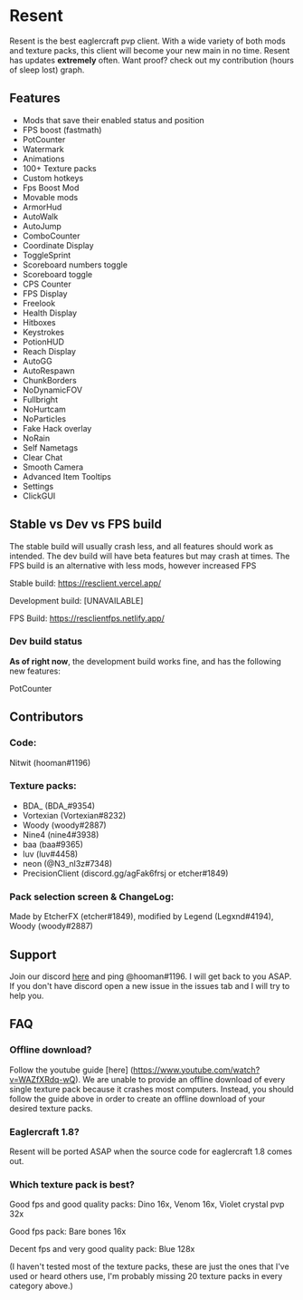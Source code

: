 # Resent

Resent is the best eaglercraft pvp client. With a wide variety of both mods and texture packs, this client will become your new main in no time. Resent has updates **extremely** often. Want proof? check out my contribution (hours of sleep lost) graph.

## Features

* Mods that save their enabled status and position
* FPS boost (fastmath)
* PotCounter
* Watermark
* Animations
* 100+ Texture packs
* Custom hotkeys
* Fps Boost Mod
* Movable mods
* ArmorHud
* AutoWalk
* AutoJump
* ComboCounter
* Coordinate Display
* ToggleSprint
* Scoreboard numbers toggle
* Scoreboard toggle
* CPS Counter
* FPS Display
* Freelook
* Health Display
* Hitboxes
* Keystrokes
* PotionHUD
* Reach Display
* AutoGG
* AutoRespawn
* ChunkBorders
* NoDynamicFOV
* Fullbright
* NoHurtcam
* NoParticles
* Fake Hack overlay
* NoRain
* Self Nametags
* Clear Chat
* Smooth Camera
* Advanced Item Tooltips
* Settings
* ClickGUI

## Stable vs Dev vs FPS build

The stable build will usually crash less, and all features should work as intended. The dev build will have beta features but may crash at times. The FPS build is an alternative with less mods, however increased FPS

Stable build: https://resclient.vercel.app/

Development build: [UNAVAILABLE]

FPS Build: https://resclientfps.netlify.app/

### Dev build status

**As of right now**, the development build works fine, and has the following new features:

PotCounter

## Contributors

### Code:

Nitwit (hooman#1196)

### Texture packs: 

* BDA_ (BDA_#9354) 
* Vortexian (Vortexian#8232)
* Woody (woody#2887)
* Nine4 (nine4#3938)
* baa (baa#9365)
* luv (luv#4458)
* neon (@N3_nl3z#7348)
* PrecisionClient (discord.gg/agFak6frsj or etcher#1849)

### Pack selection screen & ChangeLog:

Made by EtcherFX (etcher#1849), modified by Legend (Legxnd#4194), Woody (woody#2887)

## Support

Join our discord [here](https://discord.gg/CwU8pnbRMz) and ping @hooman#1196. I will get back to you ASAP. If you don't have discord open a new issue in the issues tab and I will try to help you.

## FAQ

### Offline download?

Follow the youtube guide [here] (https://www.youtube.com/watch?v=WAZfXRdq-wQ). We are unable to provide an offline download of every single texture pack because it crashes most computers. Instead, you should follow the guide above in order to create an offline download of your desired texture packs.

### Eaglercraft 1.8?

Resent will be ported ASAP when the source code for eaglercraft 1.8 comes out.

### Which texture pack is best?

Good fps and good quality packs: Dino 16x, Venom 16x, Violet crystal pvp 32x

Good fps pack: Bare bones 16x

Decent fps and very good quality pack: Blue 128x

(I haven't tested most of the texture packs, these are just the ones that I've used or heard others use, I'm probably missing 20 texture packs in every category above.)
